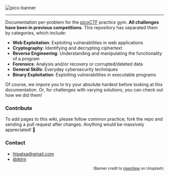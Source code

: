![pico-banner](https://cdn.discordapp.com/attachments/834635214672232462/949924687557824582/pico-banner.jpg)
***
Documentation per-problem for the [picoCTF](https://play.picoctf.org/practice) practice gym. **All challenges have been in previous competitions**. This repository has separated them by categories, which include:
- **Web Exploitation**: Exploiting vulnerabilities in web applications
- **Cryptography**: Identifying and decrypting ciphertext
- **Reverse Engineering**: Understanding and manipulating the functionality of a program
- **Forensics**: Analysis and/or recovery or corrupted/deleted data
- **General Skills**: Everyday cybersecurity techniques
- **Binary Exploitation**: Exploiting vulnerabilities in executable programs

Of course, we impore you to try your absolute hardest before looking at this documentation. Or, for challenges with varying solutions, you can check out how we did them!

### Contribute
To add pages to this wiki, please follow common practice; fork the repo and sending a pull request after changes. Anything would be massively appreciated! 💙

### Contact
- htpatsa@gmail.com
- [@jktrn](https://github.com/jktrn)

<p align="right"><sub>(Banner credit to <a href="https://unsplash.com/photos/f5pTwLHCsAg">ngeshlew</a> on Unsplash)</sub></p>
